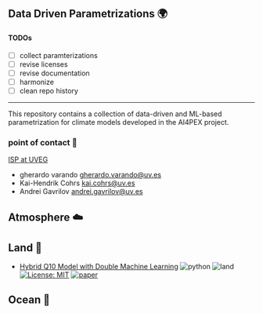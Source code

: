 ## Data Driven Parametrizations :earth_africa:

#### TODOs

- [ ] collect paramterizations 
- [ ] revise licenses 
- [ ] revise documentation 
- [ ] harmonize 
- [ ] clean repo history

----------

This repository contains a collection of data-driven and ML-based
parametrization for climate models developed in the AI4PEX project. 

### point of contact :email:

[ISP at UVEG](https://isp.uv.es/) 

- gherardo varando <gherardo.varando@uv.es>
- Kai-Hendrik Cohrs <kai.cohrs@uv.es> 
- Andrei Gavrilov <andrei.gavrilov@uv.es> 



## Atmosphere :cloud:

## Land :evergreen_tree: 
- [Hybrid Q10 Model with Double Machine Learning](https://github.com/KaiHCohrs/hybrid-q10-model-chm)  ![python](https://img.shields.io/badge/python-yellow)  ![land](https://img.shields.io/badge/land-darkgreen)  [![License: MIT](https://img.shields.io/badge/License-MIT-yellow.svg)](https://opensource.org/licenses/MIT) [![paper](https://img.shields.io/badge/paper-gray)](https://doi.org/10.1088/2632-2153/ad5a60)  

## Ocean :ocean: 




